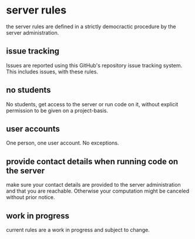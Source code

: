 # server rules
the server rules are defined in a strictly democractic procedure by the server administration.

## issue tracking
Issues are reported using this GitHub's repository issue tracking system. This includes issues, with these rules.

## no students
No students, get access to the server or run code on it, without explicit permission to be given on a project-basis.

## user accounts
One person, one user account. No exceptions.

## provide contact details when running code on the server
make sure your contact details are provided to the server administration and that you are reachable. Otherwise your computation might be canceled without prior notice.

## work in progress
current rules are a work in progress and subject to change.
